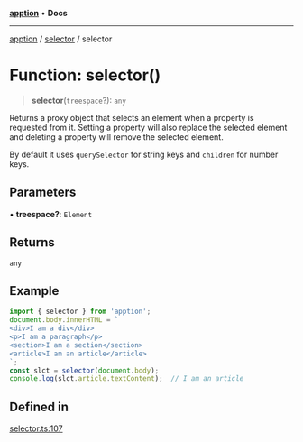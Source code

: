 [**apption**](../../README.md) • **Docs**

***

[apption](../../modules.md) / [selector](../README.md) / selector

# Function: selector()

> **selector**(`treespace`?): `any`

Returns a proxy object that selects an element when a property is requested from it. 
Setting a property will also replace the selected element and deleting 
a property will remove the selected element.

By default it uses `querySelector` for string keys and `children` for 
number keys.

## Parameters

• **treespace?**: `Element`

## Returns

`any`

## Example

```ts
import { selector } from 'apption';
document.body.innerHTML = `
<div>I am a div</div>
<p>I am a paragraph</p>
<section>I am a section</section>
<article>I am an article</article>
`;
const slct = selector(document.body);
console.log(slct.article.textContent);  // I am an article
```

## Defined in

[selector.ts:107](https://github.com/mksunny1/apption/blob/15875259b0a0fd5aee4cca9a9f9a7e7aa83be5d0/src/selector.ts#L107)
